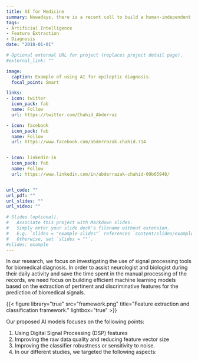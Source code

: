```yaml
---
title: AI for Medicine
summary: Nowadays, there is a recent call to build a human-independent intelligence which can assist clinicians during medical diagnosis.
tags:
- Artificial Intelligence
- Feature Extraction
- Diagnosis
date: "2018-01-01"

# Optional external URL for project (replaces project detail page).
#external_link: ""

image:
  caption: Example of using AI for epileptic diagnosis.
  focal_point: Smart

links:
- icon: twitter
  icon_pack: fab
  name: Follow
  url: https://twitter.com/Chahid_Abderraz

- icon: facebook
  icon_pack: fab
  name: Follow
  url: https://www.facebook.com/abderrazak.chahid.714


- icon: linkedin-in
  icon_pack: fab
  name: Follow
  url: https://www.linkedin.com/in/abderrazak-chahid-09b65948/


url_code: ""
url_pdf: ""
url_slides: ""
url_video: ""

# Slides (optional).
#   Associate this project with Markdown slides.
#   Simply enter your slide deck's filename without extension.
#   E.g. `slides = "example-slides"` references `content/slides/example-slides.md`.
#   Otherwise, set `slides = ""`.
#slides: example
---
```


In our research, we focus on investigating the use of signal processing tools for biomedical diagnosis. In order to assist neurologist and biologist during their daily activity and save the time spent in the manual processing of the records, we need focus on building efficient machine learning models based on the extraction of pertinent and discriminative features for the prediction of biomedical signals.

{{< figure library="true" src="framework.png" title="Feature extraction and classification framework." lightbox="true" >}}


 Our proposed AI models focuses on the following points:

1. Using Digital Signal Processing (DSP) features
2. Improving the raw data quality and reducing feature vector size
3. Improving the classifier robustness or sensitivity to noise.
4. In our different studies, we targeted the following aspects:
